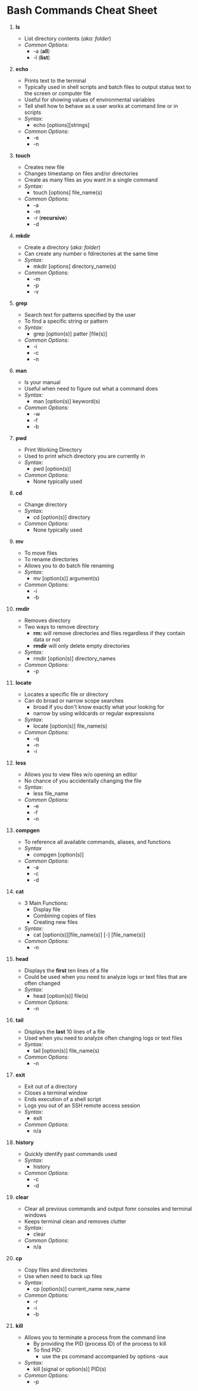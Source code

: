 # Bash Commands Cheat Sheet  

1.  **ls**   
    * List directory contents (_aka: folder_)
    * _Common Options:_
        * -a (**all**)
        * -l (**list**)  
    
2. **echo**  
   * Prints text to the terminal 
   * Typically used in shell scripts and batch files to output status text to the screen or computer file
   * Useful for showing values of environmental variables
   * Tell shell how to behave as a user works at command line or in scripts  
   * _Syntax:_  
        * echo [options][strings]
    * _Common Options:_  
        * -e
        * -n  
              

3. **touch**  
   * Creates new file 
   * Changes timestamp on files and/or directories  
   * Create as many files as you want in a single command
   * _Syntax:_  
        * touch [options] file_name(s)
    * _Common Options:_
        * -a
        * -m
        * -r (**recursive**)
        * -d

4. **mkdir**
    * Create a directory (_aka: folder_)
    * Can create any number o fdirectories at the same time
    * _Syntax:_
        * mkdir [options] directory_name(s)
    * _Common Options:_
        * -m
        * -p
        * -v

5. **grep**
    * Search text for patterns specified by the user
    * To find a specific string or pattern
    * _Syntax:_
        * grep [option(s)] patter [file(s)]
    * _Common Options:_
        * -i
        * -c
        * -n

6. **man**
    * Is your manual
    * Useful when need to figure out what a command does
    * _Syntax:_
        * man [option(s)] keyword(s)
    * _Common Options:_
        * -w
        * -f 
        * -b

7. **pwd**
    * Print Working Directory
    * Used to print which directory you are currently in
    * _Syntax:_
        * pwd [option(s)]
    * _Common Options:_
        * None typically used

8. **cd**
    * Change directory
    * _Syntax:_ 
        * cd [option(s)] directory
    * _Common Options:_ 
        * None typically used  


9. **mv**
    * To move files
    * To rename directories
    * Allows you to do batch file renaming 
    * _Syntax:_
        * mv [option(s)] argument(s)
    * _Common Options:_
        * -i
        * -b  

10. **rmdir**
    * Removes directory
    * Two ways to remove directory
        * **rm:** will remove directories and files regardless if they contain data or not
        * **rmdir** will only delete empty directories
    * _Syntax:_
        * rmdir [option(s)] directory_names
    * _Common Options:_
        * -p  

11. **locate**
    * Locates a specific file or directory
    * Can do broad or narrow scope searches
        * broad if you don't know exactly what your looking for 
        * narrow by using wildcards or regular expressions
    * _Syntax_:
        * locate [option(s)] file_name(s)
    * _Common Options:_
        * -q
        * -n
        * -i  

12. **less**
    * Allows you to view files w/o opening an editor
    * No chance of you accidentally changing the file
    * _Syntax:_
        * less file_name
    * _Common Options:_
        * -e
        * -f
        * -n  

13. **compgen**
    * To reference all available commands, aliases, and functions
    * _Syntax_
        * compgen [option(s)]
    * _Common Options:_
        * -a
        * -c
        * -d  

14. **cat**
    * 3 Main Functions:
        * Display file
        * Combining copies of files
        * Creating new files
    * _Syntax:_
        * cat [option(s)][file_name(s)] [-] [file_name(s)]
    * _Common Options:_
        * -n  

15. **head**
    * Displays the **first** ten lines of a file
    * Could be used when you need to analyze logs or text files that are often changed
    * _Syntax:_
        * head [option(s)] file(s)
    * _Common Options:_
        * -n  

16. **tail**
    * Displays the **last** 10 lines of a file
    * Used when you need to analyze often changing logs or text files
    *  _Syntax:_
        * tail [option(s)] file_name(s)
    * _Common Options:_
        * -n  

17. **exit**
    * Exit out of  a directory
    * Closes a terminal window
    * Ends execution of a shell script
    * Logs you out of an SSH remote access session
    * _Syntax:_
        * exit
    * _Common Options:_
        * n/a  

18. **history**
    * Quickly identify past commands used
    * _Syntax:_
        * history
    * _Common Options:_
        * -c
        * -d  

19. **clear**
    * Clear all previous commands and output fomr consoles and terminal windows
    * Keeps terminal clean and removes clutter
    * _Syntax:_
        * clear
    * _Common Options:_
        * n/a  

20. **cp**
    * Copy files and directories
    * Use when need to back up files
    * _Syntax:_
        * cp [option(s)] current_name new_name
    * _Common Options:_
        * -r
        * -i
        * -b  
        
21. **kill**
    * Allows you to terminate a process from the command line  
        * By providing the PID (process ID) of the process to kill  
        * To find PID:
            * use the ps command accompanied by options -aux
    * _Syntax:_
        * kill [signal or option(s)] PID(s)
    * _Common Options:_
        * -p  

